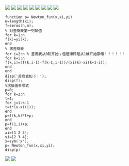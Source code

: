 ![](./images/8.png)
![](./images/9.png)
![](./images/10.png)
![](./images/11.png)
![](./images/12.png)
![](./images/13.png)
![](./images/14.png)
![](./images/15.png)
![](./images/16.png)

```
function p= Newton_fun(x,xi,yi)
n=length(xi);
f=zeros(n,n);
% 对差商表第一列赋值
for k=1:n 
f(k)=yi(k);
end
% 求差商表
for i=2:n % 差商表从0阶开始；但是矩阵是从1维开始存储！！！！！！
for k=i:n
f(k,i)=(f(k,i-1)-f(k-1,i-1))/(xi(k)-xi(k+1-i)); 
end
end
disp('差商表如下：');
disp(f);
%求插值多项式
p=0; 
for k=2:n
t=1;
for j=1:k-1
t=t*(x-xi(j));
end
p=f(k,k)*t+p;
end
p=f(1,1)+p;
end
xi=[1 2 3];
yi=[2 3 4];
x=sym('x');
p= Newton_fun(x,xi,yi);
disp(p)
```
![](./images/ne.png)
![](./images/scoop.png)